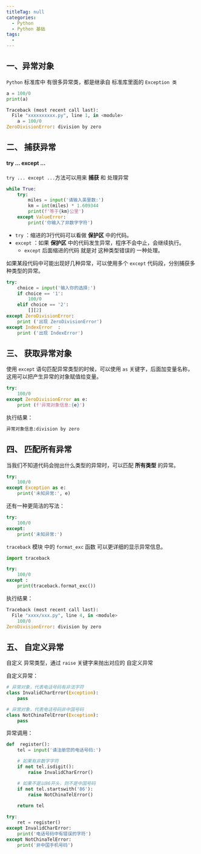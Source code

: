 ```yaml
---
titleTag: null
categories: 
  - Python
  - Python 基础
tags: 
  - 
---
```

## 一、异常对象

`Python` 标准库中 有很多异常类，都是继承自 标准库里面的 `Exception 类` 

```python
a = 100/0
print(a)

Traceback (most recent call last):
  File "xxxxxxxxxx.py", line 1, in <module>
    a = 100/0
ZeroDivisionError: division by zero
```

## 二、 捕获异常

#### try ... except ...

`try ... except ...`方法可以用来 **捕获** 和 处理异常

```python
while True:
    try:
        miles = input('请输入英里数:')
        km = int(miles) * 1.609344
        print(f'等于{km}公里')
    except ValueError:
        print('你输入了非数字字符')
```

-   `try` ：缩进的3行代码可以看做 **保护区** 中的代码。
-   `except` ：如果 **保护区** 中的代码发生异常，程序不会中止，会继续执行。
    -   `except` 后面缩进的代码 就是对 这种类型错误的 一种处理。

如果某段代码中可能出现好几种异常，可以使用多个 `except` 代码段，分别捕获多种类型的异常。

```python
try:
    choice = input('输入你的选择:')
    if choice == '1':
        100/0
    elif choice == '2':
        [][2]
except ZeroDivisionError:
    print ('出现 ZeroDivisionError')
except IndexError  :
    print ('出现 IndexError')
```

## 三、 获取异常对象

使用 `except` 语句匹配异常类型的时候，可以使用 `as` 关键字，后面加变量名称，这用可以把产生异常的对象赋值给变量。

```python
try:
    100/0
except ZeroDivisionError as e:
    print (f'异常对象信息:{e}')
```

执行结果：

```python
异常对象信息:division by zero
```

## 四、 匹配所有异常

当我们不知道代码会抛出什么类型的异常时，可以匹配 **所有类型** 的异常。

```python
try:
    100/0
except Exception as e:
    print('未知异常:', e)
```

还有一种更简洁的写法：

```python
try:
    100/0
except:
    print('未知异常:')	
```

`traceback` 模块 中的 `format_exc` 函数 可以更详细的显示异常信息。

```python
import traceback

try:
    100/0
except :
    print(traceback.format_exc())
```

执行结果：

```python
Traceback (most recent call last):
  File "xxxx/xxx.py", line 4, in <module>
    100/0
ZeroDivisionError: division by zero
```

## 五、 自定义异常

自定义 异常类型，通过 `raise` 关键字来抛出对应的 自定义异常

自定义异常：

```python
# 异常对象，代表电话号码有非法字符
class InvalidCharError(Exception):
    pass

# 异常对象，代表电话号码非中国号码
class NotChinaTelError(Exception):
    pass
```

异常调用：

```python
def  register():
    tel = input('请注册您的电话号码:')

    # 如果有非数字字符
    if not tel.isdigit(): 
        raise InvalidCharError()

    # 如果不是以86开头，则不是中国号码
    if not tel.startswith('86'): 
        raise NotChinaTelError()
    
    return tel

try:
    ret = register()
except InvalidCharError:
    print('电话号码中有错误的字符')
except NotChinaTelError:
    print('非中国手机号码')
```

